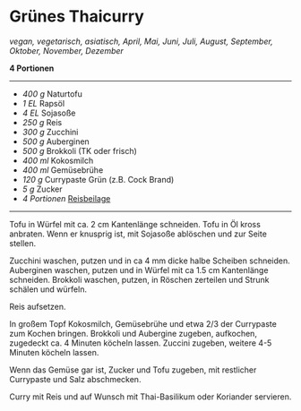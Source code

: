 # Grünes Thaicurry

*vegan, vegetarisch, asiatisch, April, Mai, Juni, Juli, August, September, Oktober, November, Dezember*

**4 Portionen**

---

- *400 g* Naturtofu
- *1 EL* Rapsöl
- *4 EL* Sojasoße
- *250 g* Reis
- *300 g* Zucchini
- *500 g* Auberginen 
- *500 g* Brokkoli (TK oder frisch)
- *400 ml* Kokosmilch
- *400 ml* Gemüsebrühe
- *120 g* Currypaste Grün (z.B. Cock Brand)
- *5 g* Zucker
- *4 Portionen* [Reisbeilage](reisbeilage.md)

---

Tofu in Würfel mit ca. 2 cm Kantenlänge schneiden. Tofu in Öl kross anbraten. Wenn er knusprig ist, mit Sojasoße ablöschen und zur Seite stellen.


Zucchini waschen, putzen und in ca 4 mm dicke halbe Scheiben schneiden. Auberginen waschen, putzen und in Würfel mit ca 1.5 cm Kantenlänge schneiden. Brokkoli waschen, putzen, in Röschen zerteilen und Strunk schälen und würfeln.

Reis aufsetzen.

In großem Topf Kokosmilch, Gemüsebrühe und etwa 2/3 der Currypaste zum Kochen bringen. Brokkoli und Aubergine zugeben, aufkochen, zugedeckt ca. 4 Minuten köcheln lassen. Zuccini zugeben, weitere 4-5 Minuten köcheln lassen. 

Wenn das Gemüse gar ist, Zucker und Tofu zugeben, mit restlicher Currypaste und Salz abschmecken.

Curry mit Reis und auf Wunsch mit Thai-Basilikum oder Koriander servieren.
